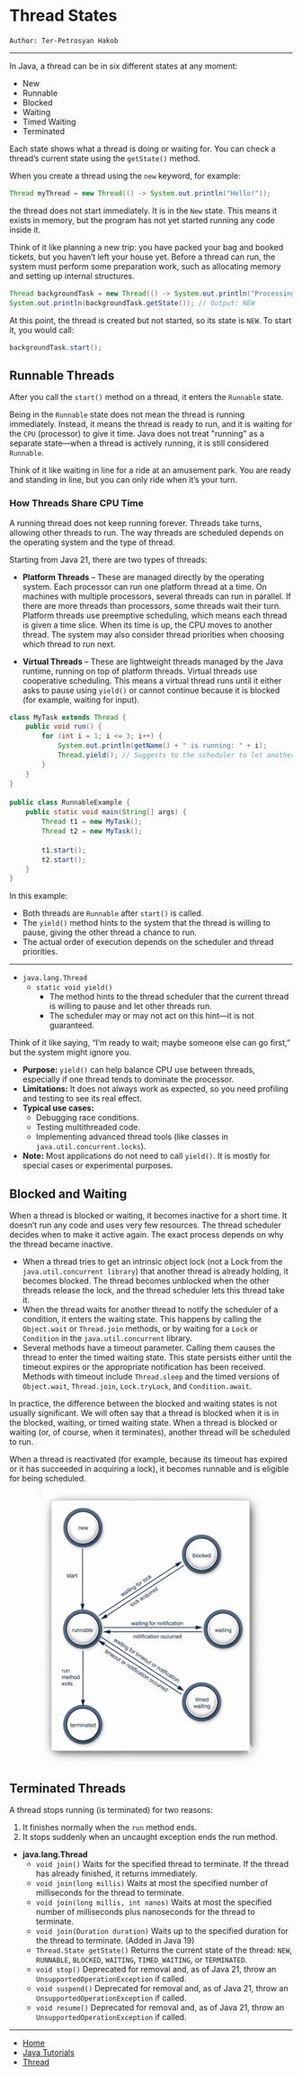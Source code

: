 # Thread States

```
Author: Ter-Petrosyan Hakob
```

---

In Java, a thread can be in six different states at any moment:

- New
- Runnable
- Blocked
- Waiting
- Timed Waiting
- Terminated

Each state shows what a thread is doing or waiting for. You can check a thread’s current state using the `getState()` method.

When you create a thread using the `new` keyword, for example:

```java
Thread myThread = new Thread(() -> System.out.println("Hello!"));
```

the thread does not start immediately. It is in the `New` state. This means it exists in memory, but the program has not yet started running any code inside it.

Think of it like planning a new trip: you have packed your bag and booked tickets, but you haven’t left your house yet. Before a thread can run, the system must perform some preparation work, such as allocating memory and setting up internal structures.

```java
Thread backgroundTask = new Thread(() -> System.out.println("Processing data..."));
System.out.println(backgroundTask.getState()); // Output: NEW
```

At this point, the thread is created but not started, so its state is `NEW`. To start it, you would call:

```java
backgroundTask.start();
```

## Runnable Threads

After you call the `start()` method on a thread, it enters the `Runnable` state.

Being in the `Runnable` state does not mean the thread is running immediately. Instead, it means the thread is ready to run, and it is waiting for the `CPU` (processor) to give it time. Java does not treat "running" as a separate state—when a thread is actively running, it is still considered `Runnable`.

Think of it like waiting in line for a ride at an amusement park. You are ready and standing in line, but you can only ride when it’s your turn.


### How Threads Share CPU Time

A running thread does not keep running forever. Threads take turns, allowing other threads to run. The way threads are scheduled depends 
on the operating system and the type of thread.

Starting from Java 21, there are two types of threads:
- **Platform Threads** – These are managed directly by the operating system. Each processor can run one platform thread at a time. 
    On machines with multiple processors, several threads can run in parallel. If there are more threads than processors, some 
    threads wait their turn. Platform threads use preemptive scheduling, which means each thread is given a time slice. When its time is up, 
    the CPU moves to another thread. The system may also consider thread priorities when choosing which thread to run next.

- **Virtual Threads** – These are lightweight threads managed by the Java runtime, running on top of platform threads. Virtual threads use 
    cooperative scheduling. This means a virtual thread runs until it either asks to pause using `yield()` or cannot continue because it is 
    blocked (for example, waiting for input).

```java
class MyTask extends Thread {
    public void run() {
        for (int i = 1; i <= 3; i++) {
            System.out.println(getName() + " is running: " + i);
            Thread.yield(); // Suggests to the scheduler to let another thread run
        }
    }
}

public class RunnableExample {
    public static void main(String[] args) {
        Thread t1 = new MyTask();
        Thread t2 = new MyTask();

        t1.start();
        t2.start();
    }
}
```

In this example:

- Both threads are `Runnable` after `start()` is called.
- The `yield()` method hints to the system that the thread is willing to pause, giving the other thread a chance to run.
- The actual order of execution depends on the scheduler and thread priorities.

---

- `java.lang.Thread` 
    - `static void yield()` 
        - The method hints to the thread scheduler that the current thread is willing to pause and let other threads run.
        - The scheduler may or may not act on this hint—it is not guaranteed.

Think of it like saying, “I’m ready to wait; maybe someone else can go first,” but the system might ignore you.

- **Purpose:** `yield()` can help balance CPU use between threads, especially if one thread tends to dominate the processor.
- **Limitations:** It does not always work as expected, so you need profiling and testing to see its real effect.
- **Typical use cases:**
    - Debugging race conditions.
    - Testing multithreaded code.
    - Implementing advanced thread tools (like classes in `java.util.concurrent.locks`).
- **Note:** Most applications do not need to call `yield()`. It is mostly for special cases or experimental purposes.

## Blocked and Waiting

When a thread is blocked or waiting, it becomes inactive for a short time. It doesn’t run any 
code and uses very few resources. The thread scheduler decides when to make it active again. 
The exact process depends on why the thread became inactive.

- When a thread tries to get an intrinsic object lock (not a Lock from the `java.util.concurrent library`) that 
    another thread is already holding, it becomes blocked. The thread becomes unblocked when the other threads release the lock, 
    and the thread scheduler lets this thread take it.
- When the thread waits for another thread to notify the scheduler of a condition, it enters the waiting state. 
    This happens by calling the `Object.wait` or `Thread.join` methods, or by waiting for a `Lock` or `Condition` in the `java.util.concurrent` library.    
- Several methods have a timeout parameter. Calling them causes the thread to enter the timed waiting state. This state persists 
    either until the timeout expires or the appropriate notification has been received. Methods with timeout include `Thread.sleep` 
    and the timed versions of `Object.wait`, `Thread.join`, `Lock.tryLock`, and `Condition.await`.

In practice, the difference between the blocked and waiting states is not usually significant. We will often say that a thread is blocked when it is in the blocked, waiting, or timed waiting state. When a thread is blocked or waiting (or, of course, when it terminates), another thread will be scheduled to run.

When a thread is reactivated (for example, because its timeout has expired or it has succeeded in acquiring a lock), it becomes runnable and is eligible for being scheduled.

<p align="center">
    <img src="./assets/img2.png" alt="img2" width="400"/>
</p>

## Terminated Threads

A thread stops running (is terminated) for two reasons:

1. It finishes normally when the `run` method ends.
2. It stops suddenly when an uncaught exception ends the run method.

- **java.lang.Thread**
    - `void join()` Waits for the specified thread to terminate. If the thread has already finished, it returns immediately.
    - `void join(long millis)` Waits at most the specified number of milliseconds for the thread to terminate.
    - `void join(long millis, int nanos)` Waits at most the specified number of milliseconds plus nanoseconds for the thread to terminate.
    - `void join(Duration duration)` Waits up to the specified duration for the thread to terminate. (Added in Java 19)
    - `Thread.State getState()` Returns the current state of the thread: `NEW`, `RUNNABLE`, `BLOCKED`, `WAITING`, `TIMED_WAITING`, or `TERMINATED`.
    - `void stop()`  Deprecated for removal and, as of Java 21, throw an `UnsupportedOperationException` if called.
    - `void suspend()` Deprecated for removal and, as of Java 21, throw an `UnsupportedOperationException` if called.
    - `void resume()`  Deprecated for removal and, as of Java 21, throw an `UnsupportedOperationException` if called.
   
---

- [Home](./../../README.md)
- [Java Tutorials](./../tutorials.md)
- [Thread](./1_Thread.md)